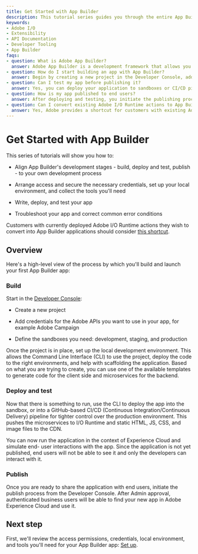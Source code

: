 ```yaml
---
title: Get Started with App Builder
description: This tutorial series guides you through the entire App Builder development lifecycle from setup and development to deployment, testing, and publishing your application.
keywords:
- Adobe I/O
- Extensibility
- API Documentation
- Developer Tooling
- App Builder
faqs:
- question: What is Adobe App Builder?
  answer: Adobe App Builder is a development framework that allows you to create, deploy, and manage custom applications integrated with Adobe Experience Cloud.
- question: How do I start building an app with App Builder?
  answer: Begin by creating a new project in the Developer Console, adding required Adobe API credentials, and setting up your local development environment using available templates.
- question: Can I test my app before publishing it?
  answer: Yes, you can deploy your application to sandboxes or CI/CD pipelines and simulate end-user interactions before making it publicly available.
- question: How is my app published to end users?
  answer: After deploying and testing, you initiate the publishing process via the Developer Console, and once approved by Admin, the app becomes available to authenticated business users.
- question: Can I convert existing Adobe I/O Runtime actions to App Builder apps?
  answer: Yes, Adobe provides a shortcut for customers with existing Adobe I/O Runtime actions to streamline converting them into App Builder applications.
---
```

# Get Started with App Builder

This series of tutorials will show you how to:

* Align App Builder's development stages - build, deploy and test, publish - to your own development process

* Arrange access and secure the necessary credentials, set up your local environment, and collect the tools you'll need

* Write, deploy, and test your app

* Troubleshoot your app and correct common error conditions

Customers with currently deployed Adobe I/O Runtime actions they wish to convert into App Builder applications should consider [this shortcut](../../intro_and_overview/index.md).

## Overview

Here's a high-level view of the process by which you'll build and launch your first App Builder app: 

### Build

Start in the [Developer Console](https://developer.adobe.com/developer-console/):

- Create a new project

- Add credentials for the Adobe APIs you want to use in your app, for example Adobe Campaign

- Define the sandboxes you need: development, staging, and production

Once the project is in place, set up the local development environment. This allows the Command Line Interface (CLI) to use the project, deploy the code to the right environments, and help with scaffolding the application. Based on what you are trying to create, you can use one of the available templates to generate code for the client side and microservices for the backend. 

### Deploy and test

Now that there is something to run, use the CLI to deploy the app into the sandbox, or into a GitHub-based CI/CD (Continuous Integration/Continuous Delivery) pipeline for tighter control over the production environment. This pushes the microservices to I/O Runtime and static HTML, JS, CSS, and image files to the CDN. 

You can now run the application in the context of Experience Cloud and simulate end- user interactions with the app. Since the application is not yet published, end users will not be able to see it and only the developers can interact with it.

### Publish

Once you are ready to share the application with end users, initiate the publish process from the Developer Console. After Admin approval, authenticated business users will be able to find your new app in Adobe Experience Cloud and use it.

## Next step

First, we'll review the access permissions, credentials, local environment, and tools you'll need for your App Builder app: [Set up](set-up.md).

